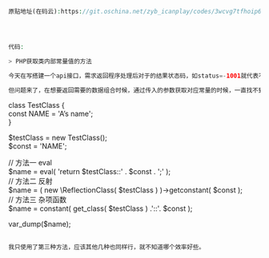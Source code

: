 ```php
原贴地址(在码云):https://git.oschina.net/zyb_icanplay/codes/3wcvg7tfhoip6unmarx8d88




代码:

> PHP获取类内部常量值的方法

今天在写搭建一个api接口，需求返回程序处理后对于的结果状态码，如status=-1001就代表不合法请求。不想再代码里面直接写-1001这样的数字，阅读理解太不友好了。就想着创建一个状态码类，里面定义好需要的常量，既可以直接作为静态常量访问，也可以返回想要的数据组合。

但问题来了，在想要返回需要的数据组合时候，通过传入的参数获取对应常量的时候，一直找不到方法，网上寻觅了会找到了几种方法。


```
class TestClass {  
  const NAME  = 'A’s name';  
}  
  
$testClass = new TestClass();  
$const  = 'NAME'; 
 
// 方法一 eval  
$name   = eval( 'return $testClass::' . $const . ';' );  
// 方法二 反射  
$name   = ( new \ReflectionClass( $testClass ) )->getconstant( $const );  
// 方法三 杂项函数  
$name   = constant( get_class( $testClass ) .'::'. $const );  
  
var_dump($name);
```

我只使用了第三种方法，应该其他几种也同样行，就不知道哪个效率好些。






```